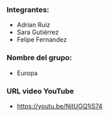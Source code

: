 ### Integrantes:
- Adrian Ruiz
- Sara Gutiérrez
- Felipe Fernandez

### Nombre del grupo:
- Europa

### URL video YouTube
- https://youtu.be/NjtUGQ1jS74
